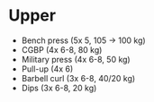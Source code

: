 # Upper
* Bench press (5x 5, 105 -> 100 kg)
* CGBP (4x 6-8, 80 kg)
* Military press (4x 6-8, 50 kg)
* Pull-up (4x 6)
* Barbell curl (3x 6-8, 40/20 kg)
* Dips (3x 6-8, 20 kg)
